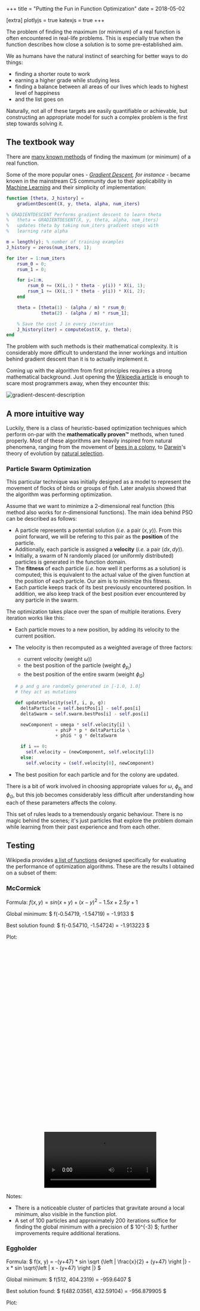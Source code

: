 +++
title = "Putting the Fun in Function Optimization"
date = 2018-05-02

[extra]
plotlyjs = true
katexjs = true
+++


The problem of finding the maximum (or minimum) of a real function is often encountered in real-life problems. This is especially true when the function describes how close a solution is to some pre-established aim.

We as humans have the natural instinct of searching for better ways to do things:
- finding a shorter route to work
- earning a higher grade while studying less
- finding a balance between all areas of our lives which leads to highest level of happiness
- and the list goes on

Naturally, not all of these targets are easily quantifiable or achievable, but constructing an appropriate model for such a complex problem is the first step towards solving it.

## The textbook way

There are [many known methods](https://en.wikipedia.org/wiki/Mathematical_optimization#Computational_optimization_techniques) of finding the maximum (or minimum) of a real function.

Some of the more popular ones - *[Gradient Descent](https://en.wikipedia.org/wiki/Gradient_descent), for instance* - became known in the mainstream CS community due to their applicability in [Machine Learning](https://www.coursera.org/learn/machine-learning) and their simplicity of implementation:


```matlab
function [theta, J_history] =
    gradientDescent(X, y, theta, alpha, num_iters)

% GRADIENTDESCENT Performs gradient descent to learn theta
%   theta = GRADIENTDESENT(X, y, theta, alpha, num_iters)
%   updates theta by taking num_iters gradient steps with
%   learning rate alpha

m = length(y); % number of training examples
J_history = zeros(num_iters, 1);

for iter = 1:num_iters
    rsum_0 = 0;
    rsum_1 = 0;

    for i=1:m,
        rsum_0 += (X(i,:) * theta - y(i)) * X(i, 1);
        rsum_1 += (X(i,:) * theta - y(i)) * X(i, 2);
    end

    theta = [theta(1) - (alpha / m) * rsum_0;
             theta(2) - (alpha / m) * rsum_1];

    % Save the cost J in every iteration
    J_history(iter) = computeCost(X, y, theta);
end
```

The problem with such methods is their mathematical complexity. It is considerably more difficult to understand the inner workings and intuition behind gradient descent than it is to actually implement it.

Coming up with the algorithm from first principles requires a strong mathematical background. Just opening the [Wikipedia article](https://en.wikipedia.org/wiki/Gradient_descent#Description) is enough to scare most programmers away, when they encounter this:

![gradient-descent-description](gradient-descent-description.png)

## A more intuitive way

Luckily, there is a class of heuristic-based optimization techniques which perform on-par with the **mathematically proven™** methods, when tuned properly. Most of these algorithms are heavily inspired from natural phenomena, ranging from the movement of [bees in a colony](https://en.wikipedia.org/wiki/Artificial_bee_colony_algorithm), to [Darwin](https://en.wikipedia.org/wiki/Charles_Darwin)'s theory of evolution by [natural selection](https://en.wikipedia.org/wiki/Natural_selection).

### Particle Swarm Optimization

This particular technique was initially designed as a model to represent the movement of flocks of birds or groups of fish. Later analysis showed that the algorithm was performing optimization.

Assume that we want to minimize a $2$-dimensional real function (this method also works for $n$-dimensional functions). The main idea behind PSO can be described as follows:

- A particle represents a potential solution (*i.e.* a pair $(x, y)$). From this point forward, we will be refering to this pair as the **position** of the particle.
- Additionally, each particle is assigned a **velocity** (*i.e.* a pair $(dx, dy)$).
- Initially, a swarm of N randomly placed (or uniformly distributed) particles is generated in the function domain.
- The **fitness** of each particle (*i.e.* how well it performs as a solution) is computed; this is equivalent to the actual value of the given function at the position of each particle. Our aim is to minimize this fitness.
- Each particle keeps track of its best previously encountered position. In addition, we also keep track of the best position ever encountered by any particle in the swarm.

The optimization takes place over the span of multiple iterations. Every iteration works like this:

- Each particle moves to a new position, by adding its velocity to the current position.
- The velocity is then recomputed as a weighted average of three factors:
    - current velocity (weight $\omega$))
    - the best position of the particle (weight $\phi_{p_{i}}$)
    - the best position of the entire swarm (weight $\phi_{G}$)

    ```python
    # p and g are randomly generated in [-1.0, 1.0]
    # they act as mutations

    def updateVelocity(self, i, p, g):
      deltaParticle = self.bestPos[i] - self.pos[i]
      deltaSwarm = self.swarm.bestPos[i] - self.pos[i]

      newComponent = omega * self.velocity[i] \
                   + phiP * p * deltaParticle \
                   + phiG * g * deltaSwarm

      if i == 0:
        self.velocity = (newComponent, self.velocity[1])
      else:
        self.velocity = (self.velocity[0], newComponent)
    ```

- The best position for each particle and for the colony are updated.

There is a bit of work involved in choosing appropriate values for $\omega$, $\phi_{p_{i}}$ and $\phi_{G}$, but this job becomes considerably less difficult after understanding how each of these parameters affects the colony.

This set of rules leads to a tremendously organic behaviour. There is no magic behind the scenes; it's just particles that explore the problem domain while learning from their past experience and from each other.

## Testing

Wikipedia provides [a list of functions](https://en.wikipedia.org/wiki/Test_functions_for_optimization) designed specifically for evaluating the performance of optimization algorithms. These are the results I obtained on a subset of them:

### McCormick

Formula: $f(x, y) = sin(x+y) + (x-y)^2 - 1.5x + 2.5y + 1$

Global minimum: $ f(-0.54719, -1.54719) = -1.9133 $

Best solution found: $ f(-0.54710, -1.54724) = -1.913223 $

Plot:

<div id="McCormick" style="min-width:60%; max-width:60%; min-height:500px; margin: 0 auto;"></div>
<video width="auto" height="auto" style="max-width:60%; display:block; margin: 0 auto;" controls>
  <source src="mccormick.webm" type="video/webm">
Your browser does not support the video tag.
</video>

Notes:
- There is a noticeable cluster of particles that gravitate around a local minimum, also visible in the function plot.
- A set of $100$ particles and approximately $200$ iterations suffice for finding the global minimum with a precision of $ 10^{-3} $; further improvements require additional iterations.

### Eggholder

Formula: $ f(x, y) = -(y+47) * sin \sqrt {\left | \frac{x}{2} + (y+47)  \right |} - x * sin \sqrt{\left |  x - (y+47) \right |} $

Global minimum: $ f(512, 404.2319) = -959.6407 $

Best solution found: $ f(482.03561, 432.59104) = -956.879905 $

Plot:

<div id="Eggholder" style="min-width:60%; max-width:60%; min-height:500px; margin: 0 auto;"></div>
<video width="auto" height="auto" style="max-width:60%; display:block; margin: 0 auto;" controls>
  <source src="eggholder.webm" type="video/webm">
Your browser does not support the video tag.
</video>

Notes:
- Because of the numerous local minima of this function, we need to start with a larger set of particles ($500$), such that there is a higher chance of at least one particle being *on the right track* straight from the beginning.
- Same as before, most particles tend to form clusters corresponding to local minima. This is a common problem encountered by [Hill climbing](https://en.wikipedia.org/wiki/Hill_climbing) algorithms.

### Rastrigin

Formula: $ f(x) = A\*n + \sum_{i=1}^{n} \left [ x_{i}^{2} - A * cos \left ( 2  \pi x_{i} \right )\right ] $ where $A = 10$ and $x$ is an $n$-dimensional vector ($n=2$).

Global minimum: $ f(0, 0) = 0 $

Best solution found: $ f(0.00181, 0.00083) = 0.000785 $

Plot:

<div id="Rastrigin" style="min-width:60%; max-width:60%; min-height:500px; margin: 0 auto;"></div>

Contour:

![Rastrigin Contour](Rastrigin_Contour.jpg)

<video width="auto" height="auto" style="max-width:60%; display:block; margin: 0 auto;" controls>
  <source src="rastrigin.webm" type="video/webm">
Your browser does not support the video tag.
</video>

Notes:
- There are a couple of noticeable direction changes in the entire swarm (starting at iteration $40$ and $170$). This behavior illustrates the concept of **swarm intelligence**: as soon as a particle finds a new best solution for the colony, all other particles start to follow it.
- The final placement of the swarm resembles the grid-like pattern shown in the contour plot.

### Easom

Formula: $ f(x,y) = -cos \left ( x \right ) cos \left ( y \right ) exp \left ( -\left ( \left ( x - \pi \right )^{2} + \left ( y - \pi \right )^{2}   \right ) \right ) $

Global minimum: $ f(\pi, \pi) = -1 $

Best solution found: $ f(3.14158, 3.14163) = -1.000000 $

Plot:

<div id="Easom" style="min-width:60%; max-width:60%; min-height:500px; margin: 0 auto;"></div>
<video width="auto" height="auto" style="max-width:60%; display:block; margin: 0 auto;" controls>
  <source src="easom.webm" type="video/webm">
Your browser does not support the video tag.
</video>

Notes:
- Nice method for approximating the value of $\pi$. :)</li>
- In this simulation, I used a relatively large value for $\omega$. As a result, each particle tends to stick more to its current direction, which makes the particles' paths more distinctive.

### Cross-in-tray

Formula: $ f(x, y) = -(10^{-4}) \left [ \left | sin\left ( x \right )  sin\left ( y \right ) exp \left ( \left | 100 - \frac{\sqrt{x^{2}+y^{2}}}{\pi} \right | \right ) \right | + 1 \right ]^{0.1} $

Global minimum: $ f(\pm1.34941, \pm1.34941) = -2.06261 $

Best solution found: $ f(1.34830, 1.34880) = -2.062612 $

Plot:

<div id="Cross-in-tray" style="min-width:60%; max-width:60%; min-height:500px; margin: 0 auto;"></div>
<video width="auto" height="auto" style="max-width:60%; display:block; margin: 0 auto;" controls>
  <source src="cross-in-tray.webm" type="video/webm">
Your browser does not support the video tag.
</video>

Notes:
- All 4 global minima are discovered.
- Similar to the [Rastrigin](#rastrigin) function, the entire swarm changes direction once a better solution is found.

## Conclusion

Optimization techniques usually behave really well on real functions, but they are not limited to this scope. I chose this application because it can provide insightful data visualization more easily than other use cases.

The code can be found on [GitHub](https://github.com/harababurel/homework/blob/master/sem4/ai/lab4/15.py).

<script type="text/javascript" async>
functions = [
  {
    'name': 'McCormick',
    'xMin': -1.5,
    'xMax': 4,
    'yMin': -3,
    'yMax': 4,
    'step': 0.2,
    'f': (x, y) => Math.sin(x + y) + Math.pow(x - y, 2) - 1.5 * x + 2.5 * y + 1,
  },
  {
    'name': 'Cross-in-tray',
    'xMin': -10,
    'xMax': 10,
    'yMin': -10,
    'yMax': 10,
    'step': 0.2,
    'f': (x, y) => -0.0001 *
        Math.pow(
            Math.abs(
                Math.sin(x) * Math.sin(y) *
                Math.exp(
                    100 -
                    Math.sqrt(Math.pow(x, 2) + Math.pow(y, 2)) / Math.PI)) +
                1,
            0.1)
  },
  {
    'name': 'Eggholder',
    'xMin': -512,
    'xMax': 512,
    'yMin': -512,
    'yMax': 512,
    'step': 8,
    'f': (x, y) => -(y + 47) * Math.sin(Math.sqrt(Math.abs(x / 2 + (y + 47)))) -
        x * Math.sin(Math.sqrt(Math.abs(x - (y + 47)))),
  },
  {
    'name': 'Easom',
    'xMin': Math.PI - 8,
    'xMax': Math.PI + 8,
    'yMin': Math.PI - 8,
    'yMax': Math.PI + 8,
    'step': 0.2,
    'f': (x, y) => -Math.cos(x) * Math.cos(y) *
        Math.exp(-(Math.pow(x - Math.PI, 2) + Math.pow(y - Math.PI, 2))),
  },
  {
    'name': 'Rastrigin',
    'xMin': -5.12,
    'xMax': 5.12,
    'yMin': -5.12,
    'yMax': 5.12,
    'step': 0.1,
    'f': (x, y) => 10 * 2 + Math.pow(x, 2) - 10 * Math.cos(2 * Math.PI * x) +
        Math.pow(y, 2) - 10 * Math.cos(2 * Math.PI * y)
  },
];


function plot(f) {
  var xs = Array.from(
      {length: Math.ceil((f['xMax'] - f['xMin']) / f['step'])},
      (x, i) => f['xMin'] + i * f['step']);
  var ys = Array.from(
      {length: Math.ceil((f['yMax'] - f['yMin']) / f['step'])},
      (x, i) => f['yMin'] + i * f['step']);
  var zs = [];

  for (let x of xs) {
    heights = [];
    for (let y of ys) {
      heights.push(f['f'](x, y));
    }
    zs.push(heights);
  }

  console.log(f['name']);
  console.log(xs.length, ys.length, xs.length * ys.length);

  var data = [{
    x: xs,
    y: ys,
    z: zs,
    type: 'surface',
    showscale: false,
    colorscale: 'Viridis',
  }];

  var layout = {
    title: false,
    autosize: true,
    showlegend: false,
  };

  Plotly.newPlot(f['name'], data, layout);
}

functions.forEach(plot);
</script>

<!-- <script async> -->
<!--   renderMathInElement(document.body); -->
<!-- </script> -->

</div>
